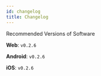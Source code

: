 ```yaml
---
id: changelog
title: Changelog
---
```


Recommended Versions of Software


**Web**: `v0.2.6`

**Android**: `v0.2.6`

**iOS**: `v0.2.6`
